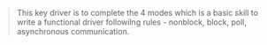 >This key driver is to complete the 4 modes which is a basic skill to write a functional driver followilng rules - nonblock, block, poll, asynchronous communication.

